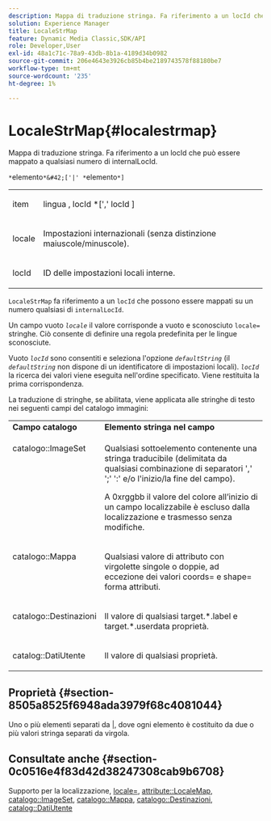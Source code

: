 ```yaml
---
description: Mappa di traduzione stringa. Fa riferimento a un locId che può essere mappato a qualsiasi numero di internalLocId.
solution: Experience Manager
title: LocaleStrMap
feature: Dynamic Media Classic,SDK/API
role: Developer,User
exl-id: 48a1c71c-78a9-43db-8b1a-4189d34b0982
source-git-commit: 206e4643e3926cb85b4be2189743578f88180be7
workflow-type: tm+mt
source-wordcount: '235'
ht-degree: 1%

---
```


# LocaleStrMap{#localestrmap}

Mappa di traduzione stringa. Fa riferimento a un locId che può essere mappato a qualsiasi numero di internalLocId.

`*`elemento`*&#42;['|' *`elemento`*]`

<table id="simpletable_26A9A6904C85459F89DCDD98C14139CA"> 
 <tr class="strow"> 
  <td class="stentry"> <p> <span class="varname"> item </span> </p> </td> 
  <td class="stentry"> <p> <span class="varname"> lingua </span>, <span class="varname"> locId </span>*[',' <span class="varname"> locId </span>] </p> </td> 
 </tr> 
 <tr class="strow"> 
  <td class="stentry"> <p> <span class="varname"> locale </span> </p> </td> 
  <td class="stentry"> <p>Impostazioni internazionali (senza distinzione maiuscole/minuscole). </p> </td> 
 </tr> 
 <tr class="strow"> 
  <td class="stentry"> <p> <span class="varname"> locId </span> </p> </td> 
  <td class="stentry"> <p>ID delle impostazioni locali interne. </p> </td> 
 </tr> 
</table>

`LocaleStrMap` fa riferimento a un `locId` che possono essere mappati su un numero qualsiasi di `internalLocId`.

Un campo vuoto *`locale`* il valore corrisponde a vuoto e sconosciuto `locale=` stringhe. Ciò consente di definire una regola predefinita per le lingue sconosciute.

Vuoto *`locId`* sono consentiti e seleziona l&#39;opzione *`defaultString`* (il *`defaultString`* non dispone di un identificatore di impostazioni locali). *`locId`* la ricerca dei valori viene eseguita nell&#39;ordine specificato. Viene restituita la prima corrispondenza.

La traduzione di stringhe, se abilitata, viene applicata alle stringhe di testo nei seguenti campi del catalogo immagini:

<table id="table_EE0321F9890B45CA8C364178F5100D40"> 
 <tbody> 
  <tr valign="top"> 
   <td> <b>Campo catalogo</b> </td> 
   <td> <b>Elemento stringa nel campo</b> </td> 
  </tr> 
  <tr valign="top"> 
   <td> <p> <span class="codeph"> catalogo::ImageSet </span> </p> </td> 
   <td> <p>Qualsiasi sottoelemento contenente una stringa traducibile (delimitata da qualsiasi combinazione di separatori ',' ';' ':' e/o l'inizio/la fine del campo). </p> <p>A <span class="codeph"> 0xrggbb </span> il valore del colore all’inizio di un campo localizzabile è escluso dalla localizzazione e trasmesso senza modifiche. </p> </td> 
  </tr> 
  <tr valign="top"> 
   <td> <p> <span class="codeph"> catalogo::Mappa </span> </p> </td> 
   <td> <p>Qualsiasi valore di attributo con virgolette singole o doppie, ad eccezione dei valori <span class="codeph"> coords= </span> e <span class="codeph"> shape= forma </span> attributi. </p> </td> 
  </tr> 
  <tr valign="top"> 
   <td> <p> <span class="codeph"> catalogo::Destinazioni </span> </p> </td> 
   <td> <p>Il valore di qualsiasi <span class="filepath"> target.*.label </span> e <span class="filepath"> target.*.userdata </span> proprietà. </p> </td> 
  </tr> 
  <tr valign="top"> 
   <td> <p> <span class="codeph"> catalog::DatiUtente </span> </p> </td> 
   <td> <p>Il valore di qualsiasi proprietà. </p> </td> 
  </tr> 
 </tbody> 
</table>

## Proprietà {#section-8505a8525f6948ada3979f68c4081044}

Uno o più elementi separati da |, dove ogni elemento è costituito da due o più valori stringa separati da virgola.

## Consultate anche {#section-0c0516e4f83d42d38247308cab9b6708}

Supporto per la localizzazione, [locale=](../../../../../is-api/http-ref/image-serving-api-ref/c-http-protocol-reference/c-command-reference/r-locale.md#reference-8a846b2fbc004a12821b956ed3b25cfb), [attribute::LocaleMap](../../../../../is-api/image-catalog/image-serving-api-ref/c-image-catalog-reference/c-attributes-reference/r-localemap.md#reference-49bbf598f8ea47c3a563755cef306318), [catalogo::ImageSet](/help/aem-is-ir-api/is-api/image-catalog/image-serving-api-ref/c-image-catalog-reference/c-image-svg-data-reference/c-image-data-reference/r-imageset-cat.md), [catalogo::Mappa](/help/aem-is-ir-api/is-api/image-catalog/image-serving-api-ref/c-image-catalog-reference/c-image-svg-data-reference/c-image-data-reference/r-map-cat.md), [catalogo::Destinazioni](/help/aem-is-ir-api/is-api/image-catalog/image-serving-api-ref/c-image-catalog-reference/c-image-svg-data-reference/c-image-data-reference/r-targets-cat.md), [catalog::DatiUtente](/help/aem-is-ir-api/is-api/image-catalog/image-serving-api-ref/c-image-catalog-reference/c-image-svg-data-reference/c-image-data-reference/r-userdata-cat.md)
